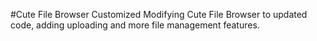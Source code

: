 #Cute File Browser Customized
Modifying Cute File Browser to updated code, adding uploading and more file management features.

